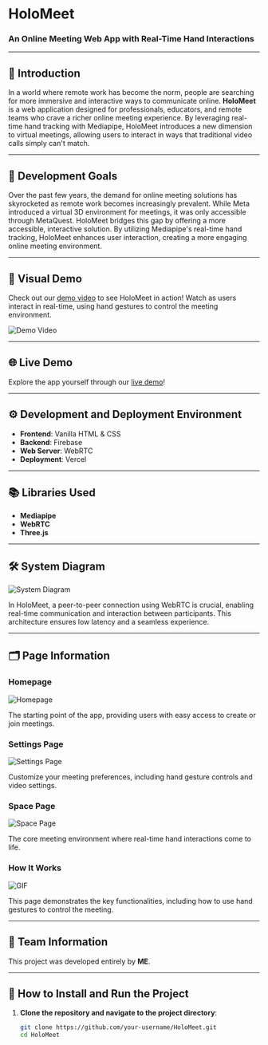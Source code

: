 # HoloMeet
### An Online Meeting Web App with Real-Time Hand Interactions

---

## 🌟 Introduction
In a world where remote work has become the norm, people are searching for more immersive and interactive ways to communicate online. **HoloMeet** is a web application designed for professionals, educators, and remote teams who crave a richer online meeting experience. By leveraging real-time hand tracking with Mediapipe, HoloMeet introduces a new dimension to virtual meetings, allowing users to interact in ways that traditional video calls simply can't match.

---

## 🎯 Development Goals
Over the past few years, the demand for online meeting solutions has skyrocketed as remote work becomes increasingly prevalent. While Meta introduced a virtual 3D environment for meetings, it was only accessible through MetaQuest. HoloMeet bridges this gap by offering a more accessible, interactive solution. By utilizing Mediapipe's real-time hand tracking, HoloMeet enhances user interaction, creating a more engaging online meeting environment.

---

## 🎥 Visual Demo
Check out our [demo video](#) to see HoloMeet in action! Watch as users interact in real-time, using hand gestures to control the meeting environment.

![Demo Video](https://via.placeholder.com/800x450.png?text=Watch+the+Demo)

---

## 🌐 Live Demo
Explore the app yourself through our [live demo](#)!

---

## ⚙️ Development and Deployment Environment

- **Frontend**: Vanilla HTML & CSS
- **Backend**: Firebase
- **Web Server**: WebRTC
- **Deployment**: Vercel

---

## 📚 Libraries Used

- **Mediapipe**
- **WebRTC**
- **Three.js**

---

## 🛠 System Diagram

![System Diagram](https://via.placeholder.com/800x450.png?text=System+Diagram)

In HoloMeet, a peer-to-peer connection using WebRTC is crucial, enabling real-time communication and interaction between participants. This architecture ensures low latency and a seamless experience.

---

## 🗂 Page Information

### Homepage
![Homepage](https://via.placeholder.com/300x200.png?text=Homepage)

The starting point of the app, providing users with easy access to create or join meetings.

### Settings Page
![Settings Page](https://via.placeholder.com/300x200.png?text=Settings+Page)

Customize your meeting preferences, including hand gesture controls and video settings.

### Space Page
![Space Page](https://via.placeholder.com/300x200.png?text=Space+Page)

The core meeting environment where real-time hand interactions come to life.

### How It Works
![GIF](https://via.placeholder.com/300x200.png?text=How+It+Works)

This page demonstrates the key functionalities, including how to use hand gestures to control the meeting.

---

## 👤 Team Information
This project was developed entirely by **ME**.

---

## 🚀 How to Install and Run the Project

1. **Clone the repository and navigate to the project directory**:  
   ```bash
   git clone https://github.com/your-username/HoloMeet.git
   cd HoloMeet
